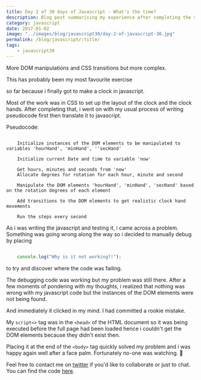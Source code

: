 ```yaml
--- 
title: Day 2 of 30 days of Javascript - What's the time?
description: Blog post summarising my experience after completing the second day of 30 days of Javascript challenges
category: javascript
date: 2017-01-02
image: "../images/blog/javascript30/day-2-of-javascript-30.jpg"
permalink: /blog/javascript/:title/
tags: 
    - javascript30
---
```



More DOM manipulations and CSS transitions but more complex.

This has probably been my most favourite exercise 
<!--more-->
so far because i finally got to make a clock in javascript. 

Most of the work was in CSS to set up the layout of the clock and the clock hands. 
After completing that, i went on with my usual process of writing pseudocode first then translate it to javascript.

Pseudocode:

```plaintext

    Initialize instances of the DOM elements to be manipulated to variables 'hourHand', 'minHand', ''secHand'

    Initialize current Date and time to variable 'now'

    Get hours, minutes and seconds from 'now'
    Allocate degrees for rotation for each hour, minute and second 

    Manipulate the DOM elements 'hourHand', 'minHand', 'secHand' based on the rotation degrees of each element

    Add transitions to the DOM elements to get realistic clock hand movements
    
    Run the steps every second

```
As i was writing the javascript and testing it, i came across a problem.
Something was going wrong along the way so i decided to manually debug by placing 

```javascript 

    console.log("Why is it not working?!"); 

``` 
to try and discover where the code was failing. 

The debugging code was working but my problem was still there. After a few moments of pondering with my thoughts,
i realized that nothing was wrong with my javascript code but the instances of the DOM elements were not being found.

And immediately it clicked in my mind. I had committed a rookie mistake.

My ``` script<> ``` tag was in the ``` <head> ``` of the HTML document so it was being executed before the full page had been loaded hence
i couldn't get the DOM elements because they didn't exist then.

Placing it at the end of the ``` <body> ``` tag quickly solved my problem and i was happy again well after a face palm. 
Fortunately no-one was watching. :see_no_evil: 

Feel free to contact me on <a href="https://twitter.com/{{site.twitter_username}}" target="_blank" title="Twitter">twitter</a> if you'd like to collaborate or just to chat.
You can find the code <a href="https://github.com/Rayhatron/Exploring-Javascript/tree/master/02%20-%20What's%20the%20time" target="_blank" title="Github repo">here</a>.
